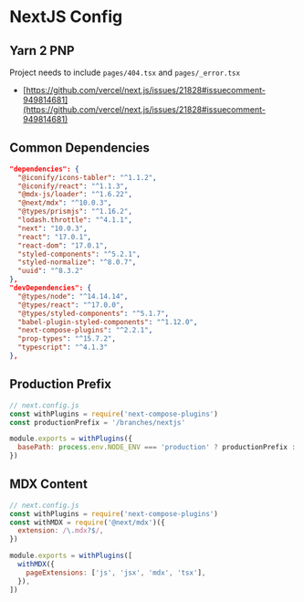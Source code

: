 # NextJS Config

## Yarn 2 PNP 

Project needs to include `pages/404.tsx` and `pages/_error.tsx`

- [https://github.com/vercel/next.js/issues/21828#issuecomment-949814681](https://github.com/vercel/next.js/issues/21828#issuecomment-949814681)

## Common Dependencies

```json
"dependencies": {
  "@iconify/icons-tabler": "^1.1.2",
  "@iconify/react": "^1.1.3",
  "@mdx-js/loader": "^1.6.22",
  "@next/mdx": "^10.0.3",
  "@types/prismjs": "^1.16.2",
  "lodash.throttle": "^4.1.1",
  "next": "10.0.3",
  "react": "17.0.1",
  "react-dom": "17.0.1",
  "styled-components": "^5.2.1",
  "styled-normalize": "^8.0.7",
  "uuid": "^8.3.2"
},
"devDependencies": {
  "@types/node": "^14.14.14",
  "@types/react": "^17.0.0",
  "@types/styled-components": "^5.1.7",
  "babel-plugin-styled-components": "^1.12.0",
  "next-compose-plugins": "^2.2.1",
  "prop-types": "^15.7.2",
  "typescript": "^4.1.3"
},
```

## Production Prefix

```javascript
// next.config.js
const withPlugins = require('next-compose-plugins')
const productionPrefix = '/branches/nextjs'

module.exports = withPlugins({
  basePath: process.env.NODE_ENV === 'production' ? productionPrefix : '',
})
```

## MDX Content

```javascript
// next.config.js
const withPlugins = require('next-compose-plugins')
const withMDX = require('@next/mdx')({
  extension: /\.mdx?$/,
})

module.exports = withPlugins([
  withMDX({
    pageExtensions: ['js', 'jsx', 'mdx', 'tsx'],
  }),
])
```
